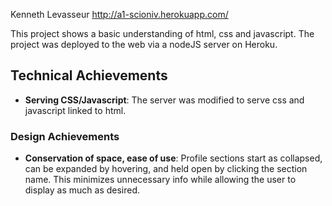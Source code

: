 Kenneth Levasseur
http://a1-scioniv.herokuapp.com/

This project shows a basic understanding of html, css and javascript. The project was deployed to the web via a nodeJS server on Heroku.

## Technical Achievements
- **Serving CSS/Javascript**: The server was modified to serve css and javascript linked to html.

### Design Achievements
- **Conservation of space, ease of use**: Profile sections start as collapsed, can be expanded by hovering, and held open by clicking the section name. This minimizes unnecessary info while allowing the user to display as much as desired.
